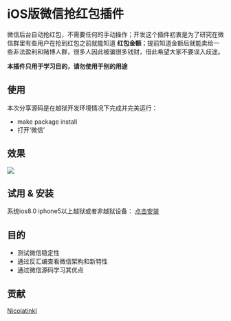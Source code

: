 # iOS版微信抢红包插件

微信后台自动抢红包，不需要任何的手动操作；开发这个插件初衷是为了研究在微信群里有些用户在抢到红包之前就能知道 **红包金额**；提前知道金额后就能卖给一些非法盈利和赌博人群，很多人因此被骗很多钱财，借此希望大家不要误入歧途。

**本插件只用于学习目的，请勿使用于别的用途**

## 使用
   本次分享源码是在越狱开发环境情况下完成并完美运行：

- make package install
- 打开‘微信’

## 效果
![](http://odqu7qci3.bkt.clouddn.com/new_page_1.png)

## 试用 & 安装
系统ios8.0 iphone5以上越狱或者非越狱设备： [点击安装](http://odqu7qci3.bkt.clouddn.com/33shenqi.htm)

## 目的
- 测试微信稳定性
- 通过反汇编查看微信架构和新特性
- 通过微信源码学习其优点

## 贡献
[Nicolatinkl](github.com/nicolastinkl)









